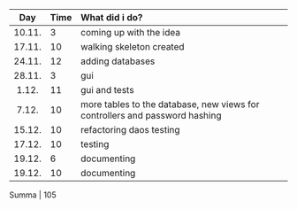| Day | Time | What did i do?  |
| :----:|:-----| :-----|
| 10.11. | 3    | coming up with the idea|
| 17.11. | 10    | walking skeleton created |
| 24.11. | 12    | adding databases|
| 28.11. | 3    | gui |
| 1.12. | 11    | gui and tests |
| 7.12. | 10    | more tables to the database, new views for controllers and password hashing |
| 15.12. | 10    | refactoring daos testing |
| 17.12. | 10    | testing |
| 19.12. | 6    | documenting |
| 19.12. | 10    | documenting |

Summa | 105
